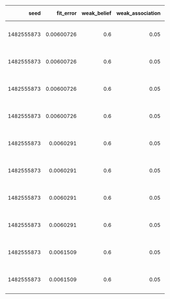 
|       seed |   fit_error |   weak_belief |   weak_association |   strong_association |   Learning rate | record                                        |
|-----------:|------------:|--------------:|-------------------:|---------------------:|----------------:|:----------------------------------------------|
| 1482555873 |  0.00600726 |           0.6 |               0.05 |                 1    |             0.7 | [0.22255433 0.098548   0.13143192 0.00083791] |
| 1482555873 |  0.00600726 |           0.6 |               0.05 |                 1    |             0.7 | [0.22255433 0.098548   0.13143192 0.00083791] |
| 1482555873 |  0.00600726 |           0.6 |               0.05 |                 1    |             0.7 | [0.22255433 0.098548   0.13143192 0.00083791] |
| 1482555873 |  0.00600726 |           0.6 |               0.05 |                 1    |             0.7 | [0.22255433 0.098548   0.13143192 0.00083791] |
| 1482555873 |  0.0060291  |           0.6 |               0.05 |                 1.05 |             0.8 | [0.23751259 0.10702133 0.14296584 0.0007415 ] |
| 1482555873 |  0.0060291  |           0.6 |               0.05 |                 1.05 |             0.8 | [0.23751259 0.10702133 0.14296584 0.0007415 ] |
| 1482555873 |  0.0060291  |           0.6 |               0.05 |                 1.05 |             0.8 | [0.23751259 0.10702133 0.14296584 0.0007415 ] |
| 1482555873 |  0.0060291  |           0.6 |               0.05 |                 1.05 |             0.8 | [0.23751259 0.10702133 0.14296584 0.0007415 ] |
| 1482555873 |  0.0061509  |           0.6 |               0.05 |                 0.95 |             0.7 | [0.23912537 0.10344887 0.13862583 0.00106996] |
| 1482555873 |  0.0061509  |           0.6 |               0.05 |                 0.95 |             0.7 | [0.23912537 0.10344887 0.13862583 0.00106996] |
